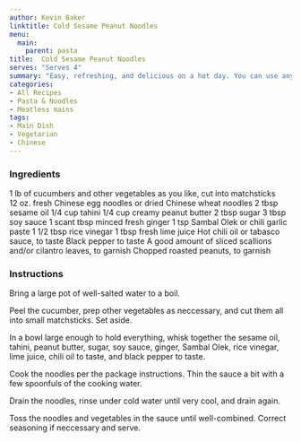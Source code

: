 ```yaml
---
author: Kevin Baker
linktitle: Cold Sesame Peanut Noodles
menu:
  main:
    parent: pasta
title:  Cold Sesame Peanut Noodles
serves: "Serves 4"
summary: "Easy, refreshing, and delicious on a hot day. You can use any vegetables you like -- I like a combination of cucumber, red bell pepper, carrot, celery and scallions for a cool and colorful mixture."
categories:
- All Recipes
- Pasta & Noodles
- Meatless mains
tags: 
- Main Dish
- Vegetarian
- Chinese
---
```


### Ingredients

<div class="ingredient-list">

1 lb of cucumbers and other vegetables as you like, cut into matchsticks  
12 oz. fresh Chinese egg noodles or dried Chinese wheat noodles
2 tbsp sesame oil
1/4 cup tahini
1/4 cup creamy peanut butter
2 tbsp sugar
3 tbsp soy sauce
1 scant tbsp minced fresh ginger
1 tsp Sambal Olek or chili garlic paste
1 1/2 tbsp rice vinegar 
1 tbsp fresh lime juice
Hot chili oil or tabasco sauce, to taste
Black pepper to taste
A good amount of sliced scallions and/or cilantro leaves, to garnish
Chopped roasted peanuts, to garnish

</div>

### Instructions
Bring a large pot of well-salted water to a boil.

Peel the cucumber, prep other vegetables as neccessary, and cut them all into small matchsticks. Set aside.

In a bowl large enough to hold everything, whisk together the sesame oil, tahini, peanut butter, sugar, soy sauce, ginger, Sambal Olek, rice vinegar, lime juice, chili oil to taste, and black pepper to taste.

Cook the noodles per the package instructions.  Thin the sauce a bit with a few spoonfuls of the cooking water.

Drain the noodles, rinse under cold water until very cool, and drain again. 

Toss the noodles and vegetables in the sauce until well-combined. Correct seasoning if neccessary and serve.
